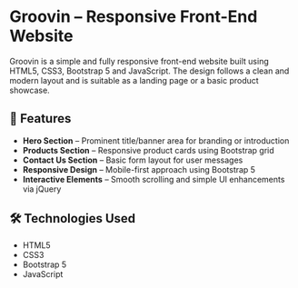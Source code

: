 # Groovin – Responsive Front-End Website

Groovin is a simple and fully responsive front-end website built using HTML5, CSS3, Bootstrap 5 and JavaScript. The design follows a clean and modern layout and is suitable as a landing page or a basic product showcase.

## 🚀 Features

- **Hero Section** – Prominent title/banner area for branding or introduction
- **Products Section** – Responsive product cards using Bootstrap grid
- **Contact Us Section** – Basic form layout for user messages
- **Responsive Design** – Mobile-first approach using Bootstrap 5
- **Interactive Elements** – Smooth scrolling and simple UI enhancements via jQuery

## 🛠️ Technologies Used

- HTML5
- CSS3
- Bootstrap 5
- JavaScript
